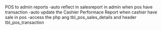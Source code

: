 POS to admin reports
-auto reflect in salesreport in admin when pos have transaction
-auto update the  Cashier Performace Report when cashier have sale in pos
-access the php ang tbl_pos_sales_details and header tbl_pos_transaction 

